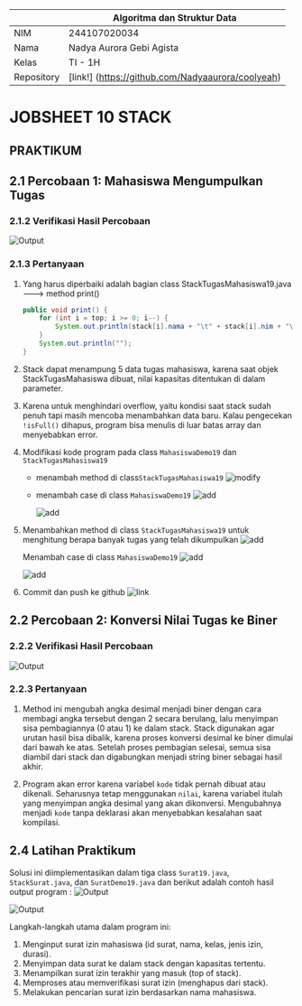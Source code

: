 |  | Algoritma dan Struktur Data |
|--|--|
|NIM  | 244107020034  |
|Nama | Nadya Aurora Gebi Agista |
|Kelas | TI - 1H |
|Repository| [link!] (https://github.com/Nadyaaurora/coolyeah)

# JOBSHEET 10 STACK
## PRAKTIKUM
## 2.1 Percobaan 1: Mahasiswa Mengumpulkan Tugas
### 2.1.2 Verifikasi Hasil Percobaan
![Output](../img/Percobaan1.png)

### 2.1.3 Pertanyaan
1. Yang harus diperbaiki adalah bagian class StackTugasMahasiswa19.java ---> method print()
	```java
	public void print() {
		for (int i = top; i >= 0; i--) {
			System.out.println(stack[i].nama + "\t" + stack[i].nim + "\t" + stack[i].kelas);
		}
		System.out.println("");
	}
	```

2.  Stack dapat menampung 5 data tugas mahasiswa, karena saat objek StackTugasMahasiswa dibuat, nilai kapasitas ditentukan di dalam parameter.

3. Karena untuk menghindari overflow, yaitu kondisi saat stack sudah penuh tapi masih mencoba menambahkan data baru. Kalau pengecekan `!isFull()` dihapus, program bisa menulis di luar batas array dan menyebabkan error.
4. Modifikasi kode program pada class `MahasiswaDemo19` dan `StackTugasMahasiswa19`
	- menambah method di class`StackTugasMahasiswa19`
	  ![modify](../img/ModifyStack4.png)	

	- menambah case di class `MahasiswaDemo19`
	  ![add](../img/menu5.png)

	  ![add](../img/case5.png)

5. Menambahkan method di class `StackTugasMahasiswa19` untuk menghitung berapa banyak tugas yang telah dikumpulkan
   ![add](../img/AddStack5.png)

   Menambah case di class `MahasiswaDemo19`
   ![add](../img/menu6.png)

   ![add](../img/case6.png)

6. Commit dan push ke github
   ![link](https://github.com/Nadyaaurora/coolyeah/tree/main/SMT.%202/ALSD/WEEK%2010)

## 2.2 Percobaan 2: Konversi Nilai Tugas ke Biner 
### 2.2.2 Verifikasi Hasil Percobaan
![Output](../img/Percobaan2.png)

### 2.2.3 Pertanyaan
1. Method ini mengubah angka desimal menjadi biner dengan cara membagi angka tersebut dengan 2 secara berulang, lalu menyimpan sisa pembagiannya (0 atau 1) ke dalam stack. Stack digunakan agar urutan hasil bisa dibalik, karena proses konversi desimal ke biner dimulai dari bawah ke atas. Setelah proses pembagian selesai, semua sisa diambil dari stack dan digabungkan menjadi string biner sebagai hasil akhir.

2. Program akan error karena variabel `kode` tidak pernah dibuat atau dikenali. Seharusnya tetap menggunakan `nilai`, karena variabel itulah yang menyimpan angka desimal yang akan dikonversi. Mengubahnya menjadi `kode` tanpa deklarasi akan menyebabkan kesalahan saat kompilasi.

## 2.4 Latihan Praktikum
Solusi ini diimplementasikan dalam tiga class `Surat19.java`, `StackSurat.java`, dan `SuratDemo19.java` dan berikut adalah contoh hasil output program :
![Output](../img/Tugas%20(1).png)

![Output](../img/Tugas%20(2).png)

Langkah-langkah utama dalam program ini:
1. Menginput surat izin mahasiswa (id surat, nama, kelas, jenis izin, durasi).
2. Menyimpan data surat ke dalam stack dengan kapasitas tertentu.
3. Menampilkan surat izin terakhir yang masuk (top of stack).
4. Memproses atau memverifikasi surat izin (menghapus dari stack).
5. Melakukan pencarian surat izin berdasarkan nama mahasiswa.




